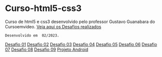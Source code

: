 # Curso-html5-css3

Curso de html5 e css3 desenvolvido pelo professor Gustavo Guanabara do Cursoemvideo.
<a href="https://dionatan2019rodrigues.github.io/Curso-html5-css3" target="_blank" rel="external">Veja aqui os Desafios realizados</a>

```
Desenvolvido em  02/2023.
```

<a href="https://dionatan2019rodrigues.github.io/Curso-html5-css3/desafio01" target="_blank" rel="external">Desafio 01</a>
<a href="https://dionatan2019rodrigues.github.io/Curso-html5-css3/desafio02" target="_blank" rel="external">Desafio 02</a>
<a href="https://dionatan2019rodrigues.github.io/Curso-html5-css3/desafio03" target="_blank" rel="external">Desafio 03</a>
<a href="https://dionatan2019rodrigues.github.io/Curso-html5-css3/desafio04" target="_blank" rel="external">Desafio 04</a>
<a href="https://dionatan2019rodrigues.github.io/Curso-html5-css3/desafio05" target="_blank" rel="external">Desafio 05</a>
<a href="https://dionatan2019rodrigues.github.io/Curso-html5-css3/desafio06" target="_blank" rel="external">Desafio 06</a>
<a href="https://dionatan2019rodrigues.github.io/Curso-html5-css3/desafio07" target="_blank" rel="external">Desafio 07</a>
<a href="https://dionatan2019rodrigues.github.io/Curso-html5-css3/desafio08" target="_blank" rel="external">Desafio 08</a>
<a href="https://dionatan2019rodrigues.github.io/Curso-html5-css3/desafio09" target="_blank" rel="external">Desafio 09</a>
<a href="https://dionatan2019rodrigues.github.io/Curso-html5-css3/desafio10" target="_blank" rel="external">Projeto Android</a>

